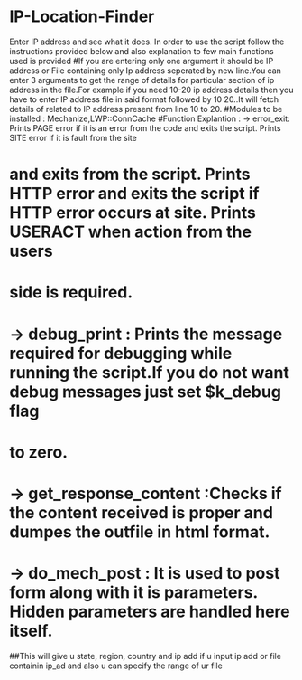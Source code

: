 IP-Location-Finder
==================

Enter IP address and see what it does. In order to use the script follow the instructions provided below and also explanation to few main functions used is provided
#If you are entering only one argument it should be IP address or File containing only Ip address seperated by new line.You can enter 3 arguments to get the range of details for particular section of ip address in the file.For example if you need 10-20 ip address details then you have to enter IP address file in said format followed by 10 20..It will fetch details of related to IP address present from line 10 to 20.
#Modules to be installed : Mechanize,LWP::ConnCache
#Function Explantion : -> error_exit: Prints PAGE error if it is an error from the code and exits the script. Prints SITE error if it is fault from the site 
#                         and exits from the script. Prints HTTP error and exits the script if HTTP error occurs at site. Prints USERACT when action from the users
#                         side is required.
#                      -> debug_print : Prints the message required for debugging while running the script.If you do not want debug messages just set $k_debug flag
#                         to zero.
#                      -> get_response_content :Checks if the content received is proper and dumpes the outfile in html format. 
#                      -> do_mech_post : It is used to post form along with it is parameters. Hidden parameters are handled here itself.
##This will give u state, region, country and ip add if u input ip add or file containin ip_ad and also u can specify the range of ur file
